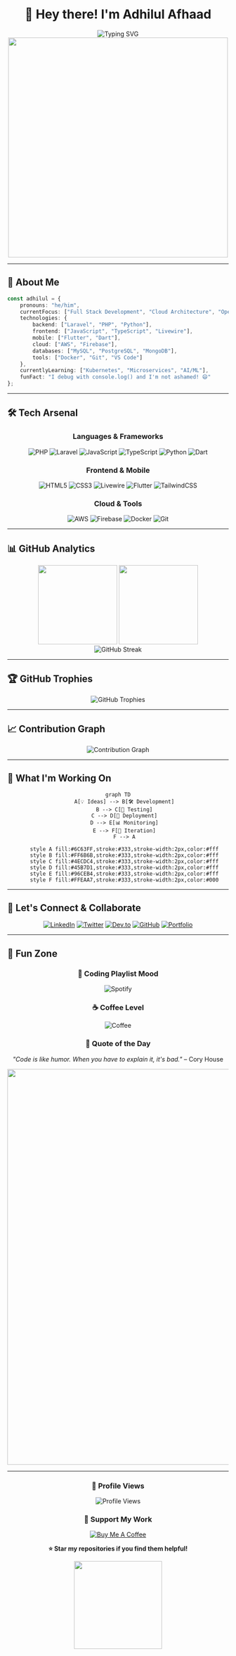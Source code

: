 <div align="center">

# 👋 Hey there! I'm **Adhilul Afhaad**

<img src="https://readme-typing-svg.herokuapp.com?font=Fira+Code&size=22&duration=3000&pause=1000&color=6C63FF&center=true&vCenter=true&multiline=true&width=600&height=100&lines=Full+Stack+Developer+%F0%9F%9A%80;Cloud+Enthusiast+%E2%98%81%EF%B8%8F;Open+Source+Contributor+%F0%9F%94%A7;Building+the+future%2C+one+commit+at+a+time!" alt="Typing SVG" />

<img src="https://user-images.githubusercontent.com/74038190/225813708-98b745f2-7d22-48cf-9150-083f1b00d6c9.gif" width="500">

</div>

---

## 🎯 **About Me**

```typescript
const adhilul = {
    pronouns: "he/him",
    currentFocus: ["Full Stack Development", "Cloud Architecture", "Open Source"],
    technologies: {
        backend: ["Laravel", "PHP", "Python"],
        frontend: ["JavaScript", "TypeScript", "Livewire"],
        mobile: ["Flutter", "Dart"],
        cloud: ["AWS", "Firebase"],
        databases: ["MySQL", "PostgreSQL", "MongoDB"],
        tools: ["Docker", "Git", "VS Code"]
    },
    currentlyLearning: ["Kubernetes", "Microservices", "AI/ML"],
    funFact: "I debug with console.log() and I'm not ashamed! 😄"
};
```

---

## 🛠️ **Tech Arsenal**

<div align="center">

### **Languages & Frameworks**
![PHP](https://img.shields.io/badge/PHP-777BB4?style=for-the-badge&logo=php&logoColor=white)
![Laravel](https://img.shields.io/badge/Laravel-FF2D20?style=for-the-badge&logo=laravel&logoColor=white)
![JavaScript](https://img.shields.io/badge/JavaScript-F7DF1E?style=for-the-badge&logo=javascript&logoColor=black)
![TypeScript](https://img.shields.io/badge/TypeScript-007ACC?style=for-the-badge&logo=typescript&logoColor=white)
![Python](https://img.shields.io/badge/Python-3776AB?style=for-the-badge&logo=python&logoColor=white)
![Dart](https://img.shields.io/badge/Dart-0175C2?style=for-the-badge&logo=dart&logoColor=white)

### **Frontend & Mobile**
![HTML5](https://img.shields.io/badge/HTML5-E34F26?style=for-the-badge&logo=html5&logoColor=white)
![CSS3](https://img.shields.io/badge/CSS3-1572B6?style=for-the-badge&logo=css3&logoColor=white)
![Livewire](https://img.shields.io/badge/Livewire-4E56A6?style=for-the-badge&logo=livewire&logoColor=white)
![Flutter](https://img.shields.io/badge/Flutter-02569B?style=for-the-badge&logo=flutter&logoColor=white)
![TailwindCSS](https://img.shields.io/badge/Tailwind_CSS-38B2AC?style=for-the-badge&logo=tailwind-css&logoColor=white)

### **Cloud & Tools**
![AWS](https://img.shields.io/badge/AWS-232F3E?style=for-the-badge&logo=amazon-aws&logoColor=white)
![Firebase](https://img.shields.io/badge/Firebase-FFCA28?style=for-the-badge&logo=firebase&logoColor=black)
![Docker](https://img.shields.io/badge/Docker-2496ED?style=for-the-badge&logo=docker&logoColor=white)
![Git](https://img.shields.io/badge/Git-F05032?style=for-the-badge&logo=git&logoColor=white)

</div>

---

## 📊 **GitHub Analytics**

<div align="center">
  <img height="180em" src="https://github-readme-stats.vercel.app/api?username=adhilafhaad&show_icons=true&theme=tokyonight&include_all_commits=true&count_private=true&hide_border=true&bg_color=0D1117&title_color=6C63FF&text_color=C9D1D9&icon_color=6C63FF"/>
  <img height="180em" src="https://github-readme-stats.vercel.app/api/top-langs/?username=adhilafhaad&layout=compact&langs_count=8&theme=tokyonight&hide_border=true&bg_color=0D1117&title_color=6C63FF&text_color=C9D1D9"/>
</div>

<div align="center">
  <img src="https://github-readme-streak-stats.herokuapp.com/?user=adhilafhaad&theme=tokyonight&hide_border=true&background=0D1117&stroke=6C63FF&ring=6C63FF&fire=FF6B6B&currStreakLabel=C9D1D9" alt="GitHub Streak"/>
</div>

---

## 🏆 **GitHub Trophies**

<div align="center">
  <img src="https://github-profile-trophy.vercel.app/?username=adhilafhaad&theme=tokyonight&no-frame=true&no-bg=true&margin-w=4&row=1" alt="GitHub Trophies"/>
</div>

---

## 📈 **Contribution Graph**

<div align="center">
  <img src="https://github-readme-activity-graph.vercel.app/graph?username=adhilafhaad&theme=tokyo-night&bg_color=0D1117&color=6C63FF&line=6C63FF&point=C9D1D9&area=true&hide_border=true" alt="Contribution Graph"/>
</div>

---

## 🎨 **What I'm Working On**

<div align="center">

```mermaid
graph TD
    A[💡 Ideas] --> B[🛠️ Development]
    B --> C[🧪 Testing]
    C --> D[🚀 Deployment]
    D --> E[📊 Monitoring]
    E --> F[🔄 Iteration]
    F --> A
    
    style A fill:#6C63FF,stroke:#333,stroke-width:2px,color:#fff
    style B fill:#FF6B6B,stroke:#333,stroke-width:2px,color:#fff
    style C fill:#4ECDC4,stroke:#333,stroke-width:2px,color:#fff
    style D fill:#45B7D1,stroke:#333,stroke-width:2px,color:#fff
    style E fill:#96CEB4,stroke:#333,stroke-width:2px,color:#fff
    style F fill:#FFEAA7,stroke:#333,stroke-width:2px,color:#000
```

</div>

---

## 🤝 **Let's Connect & Collaborate**

<div align="center">

[![LinkedIn](https://img.shields.io/badge/LinkedIn-0A66C2?style=for-the-badge&logo=linkedin&logoColor=white)](https://linkedin.com/in/adhilulafhaad)
[![Twitter](https://img.shields.io/badge/Twitter-1DA1F2?style=for-the-badge&logo=twitter&logoColor=white)](https://twitter.com/yourusername)
[![Dev.to](https://img.shields.io/badge/Dev.to-0A0A0A?style=for-the-badge&logo=dev.to&logoColor=white)](https://dev.to/yourusername)
[![GitHub](https://img.shields.io/badge/GitHub-100000?style=for-the-badge&logo=github&logoColor=white)](https://github.com/adhilafhaad)
[![Portfolio](https://img.shields.io/badge/Portfolio-FF5722?style=for-the-badge&logo=todoist&logoColor=white)](https://yourportfolio.com)

</div>

---

## 💫 **Fun Zone**

<div align="center">

### 🎵 **Coding Playlist Mood**
![Spotify](https://img.shields.io/badge/Currently%20Listening-Lo--Fi%20Hip%20Hop-1DB954?style=for-the-badge&logo=spotify&logoColor=white)

### ☕ **Coffee Level**
![Coffee](https://img.shields.io/badge/Coffee%20Level-Expert%20%E2%98%95-6F4E37?style=for-the-badge)

### 🌟 **Quote of the Day**
*"Code is like humor. When you have to explain it, it's bad."* – Cory House

<img src="https://user-images.githubusercontent.com/74038190/212284100-561aa473-3905-4a80-b561-0d28506553ee.gif" width="900">

</div>

---

<div align="center">

### 👀 **Profile Views**
![Profile Views](https://komarev.com/ghpvc/?username=adhilafhaad&color=6C63FF&style=for-the-badge&label=PROFILE+VIEWS)

### 💝 **Support My Work**
[![Buy Me A Coffee](https://img.shields.io/badge/Buy%20Me%20A%20Coffee-FFDD00?style=for-the-badge&logo=buy-me-a-coffee&logoColor=black)](https://buymeacoffee.com/adhilafhaad)

**⭐ Star my repositories if you find them helpful!**

<img src="https://gifdb.com/images/high/programming-stick-figure-going-crazy-on-fire-j6ii4pju9xdtnsbr.webp" width="200">

</div>
